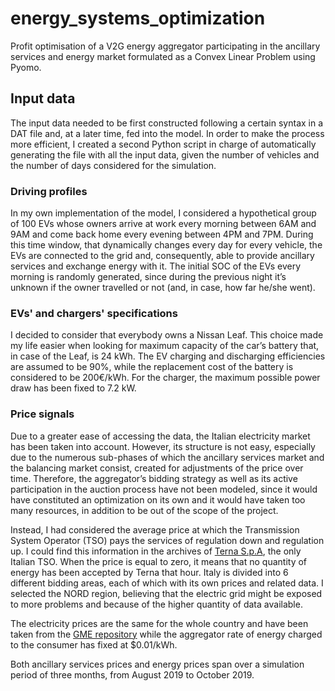 # energy_systems_optimization
Profit optimisation of a V2G energy aggregator participating in the ancillary services and energy market formulated as a Convex Linear Problem using Pyomo.  
## Input data
The input data needed to be first constructed following a certain syntax in a DAT file and, at a later time, fed into the model. In order to make the process more efficient, I created a second Python script in charge of automatically generating the file with all the input data, given the number of vehicles and the number of days considered for the simulation.

### Driving profiles
In my own implementation of the model, I considered a hypothetical group of 100 EVs whose owners arrive at work every morning between 6AM and 9AM and come back home every evening between 4PM and 7PM. During this time window, that dynamically changes every day for every vehicle, the EVs are connected to the grid and, consequently, able to provide ancillary services and exchange energy with it. The initial SOC of the EVs every morning is randomly generated, since during the previous night it’s unknown if the owner travelled or not (and, in case, how far he/she went).

### EVs' and chargers' specifications
I decided to consider that everybody owns a Nissan Leaf. This choice made my life easier when looking for maximum capacity of the car’s battery that, in case of the Leaf, is 24 kWh. The EV charging and discharging efficiencies are assumed to be 90%, while the replacement cost of the battery is considered to be 200€/kWh. For the charger, the maximum possible power draw has been fixed to 7.2 kW.

### Price signals
Due to a greater ease of accessing the data, the Italian electricity market has been taken into account. However, its structure is not easy, especially due to the numerous sub-phases of which the ancillary services market and the balancing market consist, created for adjustments of the price over time. Therefore, the aggregator’s bidding strategy as well as its active participation in the auction process have not been modeled, since it would have constituted an optimization on its own and it would have taken too many resources, in addition to be out of the scope of the project.

Instead, I had considered the average price at which the Transmission System Operator (TSO) pays the services of regulation down and regulation up. I could find this information in the archives of [Terna S.p.A](https://www.terna.it/it/sistema-elettrico/mercato-servizi-dispacciamento), the only Italian TSO. When the price is equal to zero, it means that no quantity of energy has been accepted by Terna that hour. Italy is divided into 6 different bidding areas, each of which with its own prices and related data. I selected the NORD region, believing that the electric grid might be exposed to more problems and because of the higher quantity of data available.

The electricity prices are the same for the whole country and have been taken from the [GME repository](https://www.mercatoelettrico.org/En/Default.aspx) while the aggregator rate of energy charged to the consumer has fixed at $0.01/kWh.

Both ancillary services prices and energy prices span over a simulation period of three months, from August 2019 to October 2019.



